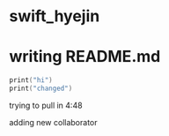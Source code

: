 # swift_hyejin



# writing README.md

```swift
print("hi")
print("changed")
```

trying to pull in 4:48


adding new collaborator
